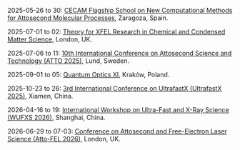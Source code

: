 2025-05-26 to 30: [CECAM Flagship School on New Computational Methods for Attosecond Molecular Processes](https://cecam.org/workshop-details/costzcam-school-on-new-computational-methods-for-attosecond-molecular-processes-1411 "This school explores computational methods for attosecond molecular processes, focusing on ultrafast electron dynamics and time-resolved spectroscopy. Topics include time-dependent quantum simulations, attosecond pulse interactions, and applications in photochemistry, emphasizing cutting-edge computational techniques."), Zaragoza, Spain.

2025-07-01 to 02: [Theory for XFEL Research in Chemical and Condensed Matter Science](https://indico.stfc.ac.uk/event/1538/ ""), London, UK.

2025-07-06 to 11: [10th International Conference on Attosecond Science and Technology (ATTO 2025)](http://attox.se "ATTO 2025 focuses on attosecond science, covering ultrafast laser pulses, electron dynamics, and time-resolved spectroscopy. Topics include attosecond pulse generation, quantum coherence, and applications in chemistry and materials, emphasizing experimental and theoretical advancements in ultrafast phenomena."), Lund, Sweden.

2025-09-01 to 05: [Quantum Optics XI](https://quantumoptics11.confer.uj.edu.pl "Quantum Optics XI focuses on quantum optics, covering photon entanglement, quantum coherence, and ultrafast spectroscopy. Topics include applications in quantum information, nonlinear optics, and photonics, emphasizing experimental and theoretical advancements in quantum optical phenomena and technologies."), Kraków, Poland.

2025-10-23 to 26: [3rd International Conference on UltrafastX (UltrafastX 2025)](https://ultrafastx.com "UltrafastX 2025 focuses on ultrafast science, covering femtosecond spectroscopy, attosecond physics, and laser-matter interactions. Topics include applications in materials science, chemistry, and quantum technologies, emphasizing experimental and computational methods for studying ultrafast dynamical processes."), Xiamen, China.

2026-04-16 to 19: [International Workshop on Ultra-Fast and X-Ray Science (WUFXS 2026)](http://lps.ecnu.edu.cn/wufxs2026/ "WUFXS 2026 explores ultrafast and X-ray science, covering attosecond pulses, X-ray spectroscopy, and laser-matter interactions. Topics include applications in materials science, chemical dynamics, and biophysics, emphasizing experimental and computational methods for ultrafast and X-ray studies."), Shanghai, China.

2026-06-29 to 07-03: [Conference on Attosecond and Free-Electron Laser Science (Atto-FEL 2026)](https://linkedin.com/posts/agapi-emmanouilidou-2702a06b_dear-all-the-atto-fel-2026-conference-on-activity-7298750876557443072-TpFc/ "Atto-FEL 2026 focuses on attosecond and free-electron laser science, covering ultrafast spectroscopy, electron dynamics, and laser technologies. Topics include applications in chemical physics, materials science, and biophysics, emphasizing experimental and computational methods for ultrafast phenomena."), London, UK.

